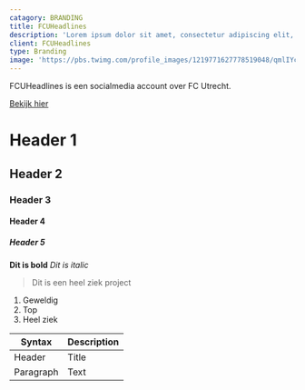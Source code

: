 ```yaml
---
catagory: BRANDING
title: FCUHeadlines
description: 'Lorem ipsum dolor sit amet, consectetur adipiscing elit, sed do eiusmod tempor incididunt ut labore et dolore magna aliqua.'
client: FCUHeadlines
type: Branding
image: 'https://pbs.twimg.com/profile_images/1219771627778519048/qmlIYcHA_400x400.jpg'
---
```


<p className="lead">
  FCUHeadlines is een socialmedia account over FC Utrecht.
</p>

[Bekijk hier](https://www.instagram.com/fcuheadlines)

# Header 1
## Header 2
### Header 3
#### Header 4
##### Header 5

**Dit is bold**
*Dit is italic*

> Dit is een heel ziek project

1. Geweldig
2. Top
3. Heel ziek

| Syntax | Description |
| ----------- | ----------- |
| Header | Title |
| Paragraph | Text |